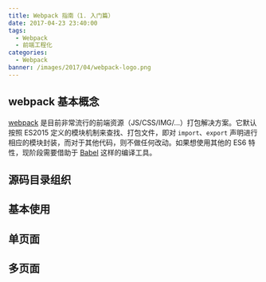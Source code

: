 ```yaml
---
title: Webpack 指南（1. 入门篇）
date: 2017-04-23 23:40:00
tags: 
  - Webpack
  - 前端工程化
categories: 
  - Webpack
banner: /images/2017/04/webpack-logo.png
---
```


## webpack 基本概念

[webpack](https://webpack.js.org/) 是目前非常流行的前端资源（JS/CSS/IMG/...）打包解决方案。它默认按照 ES2015 定义的模块机制来查找、打包文件，即对 `import`、`export` 声明进行相应的模块封装，而对于其他代码，则不做任何改动。如果想使用其他的 ES6 特性，现阶段需要借助于 [Babel](https://babeljs.io/) 这样的编译工具。


## 源码目录组织


## 基本使用


## 单页面


## 多页面


